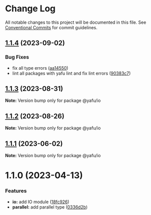 # Change Log

All notable changes to this project will be documented in this file.
See [Conventional Commits](https://conventionalcommits.org) for commit guidelines.

## [1.1.4](https://github.com/TheLudd/yafu-mono/compare/@yafu/io@1.1.3...@yafu/io@1.1.4) (2023-09-02)

### Bug Fixes

- fix all type errors ([aa14550](https://github.com/TheLudd/yafu-mono/commit/aa14550f3c1b5ee1e0c2bb9df996792d8da87214))
- lint all packages with yafu lint and fix lint errors ([90383c7](https://github.com/TheLudd/yafu-mono/commit/90383c7f72ebd7f00cdad49d93f07d13e5c49f95))

## [1.1.3](https://github.com/TheLudd/yafu-mono/compare/@yafu/io@1.1.2...@yafu/io@1.1.3) (2023-08-31)

**Note:** Version bump only for package @yafu/io

## [1.1.2](https://github.com/TheLudd/yafu-mono/compare/@yafu/io@1.1.1...@yafu/io@1.1.2) (2023-08-26)

**Note:** Version bump only for package @yafu/io

## [1.1.1](https://github.com/TheLudd/yafu-mono/compare/@yafu/io@1.1.0...@yafu/io@1.1.1) (2023-06-02)

**Note:** Version bump only for package @yafu/io

# 1.1.0 (2023-04-13)

### Features

- **io:** add IO module ([18fc926](https://github.com/TheLudd/yafu-mono/commit/18fc926aec741f965dc831d01c2658898943259a))
- **parallel:** add parallel type ([0336d2b](https://github.com/TheLudd/yafu-mono/commit/0336d2b6ad60a6c2948d88b8efdf412da3d3ee0f))
